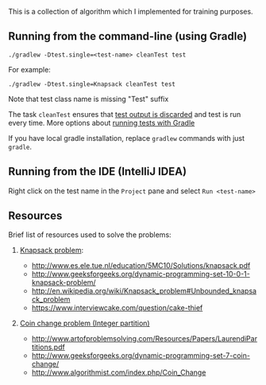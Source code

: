 This is a collection of algorithm  which I implemented for training purposes.

Running from the command-line (using Gradle)
--------------------------------------------

    ./gradlew -Dtest.single=<test-name> cleanTest test

For example:

    ./gradlew -Dtest.single=Knapsack cleanTest test

Note that test class name is missing "Test" suffix

The task `cleanTest` ensures that [test output is discarded](http://gradle.1045684.n5.nabble.com/how-does-gradle-decide-when-to-run-tests-tp3314172p3315330.html) and test is run every time.
More options about [running tests with Gradle](http://mrhaki.blogspot.com/2013/05/gradle-goodness-running-single-test.html)

If you have local gradle installation, replace `gradlew` commands with just `gradle`.

Running from the IDE (IntelliJ IDEA)
------------------------------------

Right click on the test name in the `Project` pane and select `Run <test-name>`

Resources
---------

Brief list of resources used to solve the problems:

1. [Knapsack problem](http://en.wikipedia.org/wiki/Knapsack_problem):
    * http://www.es.ele.tue.nl/education/5MC10/Solutions/knapsack.pdf
    * http://www.geeksforgeeks.org/dynamic-programming-set-10-0-1-knapsack-problem/
    * http://en.wikipedia.org/wiki/Knapsack_problem#Unbounded_knapsack_problem
    * https://www.interviewcake.com/question/cake-thief

2. [Coin change problem (Integer partition)](http://en.wikipedia.org/wiki/Change-making_problem)
    * http://www.artofproblemsolving.com/Resources/Papers/LaurendiPartitions.pdf
    * http://www.geeksforgeeks.org/dynamic-programming-set-7-coin-change/
    * http://www.algorithmist.com/index.php/Coin_Change
